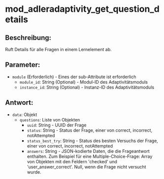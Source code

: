 # mod_adleradaptivity_get_question_details


## Beschreibung:
Ruft Details für alle Fragen in einem Lernelement ab.


## Parameter:

- `module` (Erforderlich) - Eines der sub-Attribute ist erforderlich
    - `module_id`: String (Optional) - Modul-ID des Adaptivitätsmoduls
    - `instance_id`: String (Optional) - Instanz-ID des Adaptivitätsmoduls

## Antwort:

- `data`: Objekt
    - `questions`: Liste von Objekten
        - `uuid`: String - UUID der Frage
        - `status`: String - Status der Frage, einer von correct, incorrect, notAttempted
        - `status_best_try`: String - Status des besten Versuchs der Frage, einer von correct, incorrect, notAttempted
        - `answers`: String - JSON-kodierte Daten, die die Frageantwort enthalten. Zum Beispiel für eine Multiple-Choice-Frage: Array von Objekten mit den Feldern 'checked' und 'user_answer_correct'. Null, wenn die Frage nicht versucht wurde.
